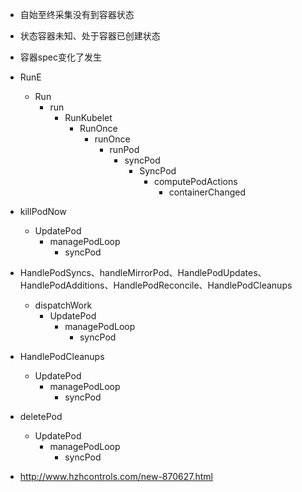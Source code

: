 - 自始至终采集没有到容器状态
- 状态容器未知、处于容器已创建状态
- 容器spec变化了发生

- RunE
  - Run
    - run
      - RunKubelet
        - RunOnce
          - runOnce
            - runPod
              - syncPod
                - SyncPod
                  - computePodActions
                    - containerChanged

- killPodNow
  - UpdatePod
    - managePodLoop
      - syncPod

- HandlePodSyncs、handleMirrorPod、HandlePodUpdates、HandlePodAdditions、HandlePodReconcile、HandlePodCleanups
  - dispatchWork
    - UpdatePod
      - managePodLoop
        - syncPod

- HandlePodCleanups
  - UpdatePod
    - managePodLoop
      - syncPod

- deletePod
  - UpdatePod
    - managePodLoop
      - syncPod



- http://www.hzhcontrols.com/new-870627.html